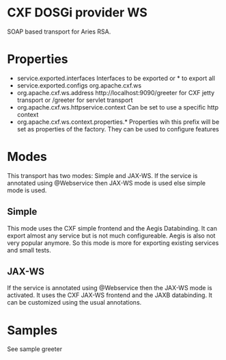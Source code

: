 # CXF DOSGi provider WS

SOAP based transport for Aries RSA.

# Properties


*   service.exported.interfaces Interfaces to be exported or * to export all
*   service.exported.configs org.apache.cxf.ws  
*   org.apache.cxf.ws.address http://localhost:9090/greeter for CXF jetty transport or /greeter for servlet transport
*   org.apache.cxf.ws.httpservice.context Can be set to use a specific http context
*   org.apache.cxf.ws.context.properties.* Properties wih this prefix will be set as properties of the factory. They can be used to configure features

# Modes

This transport has two modes: Simple and JAX-WS. If the service is annotated using @Webservice
then JAX-WS mode is used else simple mode is used.

## Simple

This mode uses the CXF simple frontend and the Aegis Databinding. It can export almost any service but is not much configureable. Aegis is also not very popular anymore. So this
mode is more for exporting existing services and small tests.

## JAX-WS

If the service is annotated using @Webservice then the JAX-WS mode is activated. It uses
the CXF JAX-WS frontend and the JAXB databinding. It can be customized using the usual annotations.

# Samples

See sample greeter
